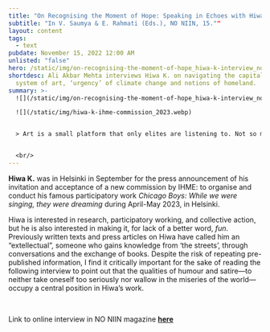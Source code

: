 ```yaml
---
title: "On Recognising the Moment of Hope: Speaking in Echoes with Hiwa K."
subtitle: "In V. Saumya & E. Rahmati (Eds.), NO NIIN, 15.""
layout: content
tags:
  - text
pubdate: November 15, 2022 12:00 AM
unlisted: "false"
hero: /static/img/on-recognising-the-moment-of-hope_hiwa-k-interview_no-niin-2022.webp
shortdesc: Ali Akbar Mehta interviews Hiwa K. on navigating the capitalistic
  system of art, ‘urgency’ of climate change and notions of homeland.
summary: >-
  ![](/static/img/on-recognising-the-moment-of-hope_hiwa-k-interview_no-niin-2022.webp)

  ![](/static/img/hiwa-k-ihme-commission_2023.webp)


  > Art is a small platform that only elites are listening to. Not so many people know what artists are saying. So as artists, we need to build organic spaces where people can come and where you don’t have masters and disciples, only participants. Where we could go back to a certain set of core values, you know, Marx also talked about this, ‘you have to produce where you are’, and ‘take people out from that *alienation of production*’.


  <br/>
---
```

**Hiwa K.** was in Helsinki in September for the press announcement of his invitation and acceptance of a new commission by IHME: to organise and conduct his famous participatory work *Chicago Boys: While we were singing, they were dreaming* during April-May 2023, in Helsinki.

Hiwa is interested in research, participatory working, and collective action, but he is also interested in making it, for lack of a better word, *fun*. Previously written texts and press articles on Hiwa have called him an “extellectual”, someone who gains knowledge from ‘the streets’, through conversations and the exchange of books. Despite the risk of repeating pre-published information, I find it critically important for the sake of reading the following interview to point out that the qualities of humour and satire—to neither take oneself too seriously nor wallow in the miseries of the world—occupy a central position in Hiwa’s work.

<br/>

Link to online interview in NO NIIN magazine **[here](https://no-niin.com/issue-15/on-recognising-the-moment-of-hope-speaking-in-echoes-with-hiwa-k/)**
